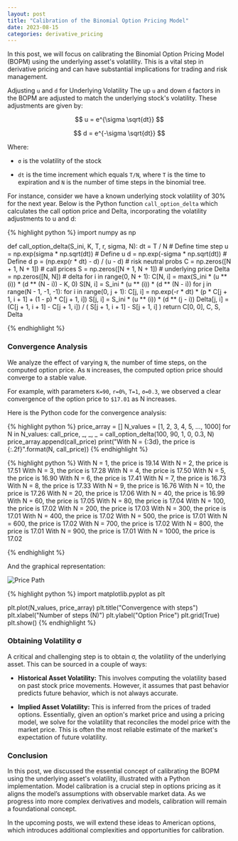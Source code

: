 ```yaml
---
layout: post
title: "Calibration of the Binomial Option Pricing Model"
date: 2023-08-15
categories: derivative_pricing
---
```



In this post, we will focus on calibrating the Binomial Option Pricing Model (BOPM) using the underlying asset's volatility. This is a vital step in derivative pricing and can have substantial implications for trading and risk management.

Adjusting `u` and `d` for Underlying Volatility
The up `u` and down `d` factors in the BOPM are adjusted to match the underlying stock's volatility. These adjustments are given by:

$$ u = e^{\sigma \sqrt{dt}} $$

$$ d = e^{-\sigma \sqrt{dt}} $$

Where: 

- `σ` is the volatility of the stock

- `dt` is the time increment which equals `T/N`, where `T` is the time to expiration and `N` is the number of time steps in the binomial tree.

For instance, consider we have a known underlying stock volatility of 30% for the next year.
Below is the Python function `call_option_delta` which calculates the call option price and Delta, incorporating the volatility adjustments to u and d:

{% highlight python %}
import numpy as np

def call_option_delta(S_ini, K, T, r, sigma, N):
    dt = T / N  # Define time step
    u = np.exp(sigma * np.sqrt(dt))  # Define u
    d = np.exp(-sigma * np.sqrt(dt))  # Define d
    p = (np.exp(r * dt) - d) / (u - d)  # risk neutral probs
    C = np.zeros([N + 1, N + 1])  # call prices
    S = np.zeros([N + 1, N + 1])  # underlying price
    Delta = np.zeros([N, N])  # delta
    for i in range(0, N + 1):
        C[N, i] = max(S_ini * (u ** (i)) * (d ** (N - i)) - K, 0)
        S[N, i] = S_ini * (u ** (i)) * (d ** (N - i))
    for j in range(N - 1, -1, -1):
        for i in range(0, j + 1):
            C[j, i] = np.exp(-r * dt) * (p * C[j + 1, i + 1] + (1 - p) * C[j + 1, i])
            S[j, i] = S_ini * (u ** (i)) * (d ** (j - i))
            Delta[j, i] = (C[j + 1, i + 1] - C[j + 1, i]) / (
                S[j + 1, i + 1] - S[j + 1, i]
            )
    return C[0, 0], C, S, Delta

{% endhighlight %}

### Convergence Analysis

We analyze the effect of varying `N`, the number of time steps, on the computed option price. 
As `N` increases, the computed option price should converge to a stable value. 

For example, with parameters `K=90`, `r=0%`, `T=1`, `σ=0.3`, we observed a clear convergence of the option price to `$17.01` as N increases.

Here is the Python code for the convergence analysis:

{% highlight python %}
price_array = []
N_values = [1, 2, 3, 4, 5, ..., 1000]
for N in N_values:
    call_price, _, _, _ = call_option_delta(100, 90, 1, 0, 0.3, N)
    price_array.append(call_price)
    print("With N = {:3d}, the price is {:.2f}".format(N, call_price))
{% endhighlight %}

{% highlight python %}
With N =   1, the price is 19.14
With N =   2, the price is 17.51
With N =   3, the price is 17.28
With N =   4, the price is 17.50
With N =   5, the price is 16.90
With N =   6, the price is 17.41
With N =   7, the price is 16.73
With N =   8, the price is 17.33
With N =   9, the price is 16.76
With N =  10, the price is 17.26
With N =  20, the price is 17.06
With N =  40, the price is 16.99
With N =  60, the price is 17.05
With N =  80, the price is 17.04
With N = 100, the price is 17.02
With N = 200, the price is 17.03
With N = 300, the price is 17.01
With N = 400, the price is 17.02
With N = 500, the price is 17.01
With N = 600, the price is 17.02
With N = 700, the price is 17.02
With N = 800, the price is 17.01
With N = 900, the price is 17.01
With N = 1000, the price is 17.02

{% endhighlight %}

And the graphical representation:

![Price Path](/images/binomial_calibration.png)

{% highlight python %}
import matplotlib.pyplot as plt

plt.plot(N_values, price_array)
plt.title("Convergence with steps")
plt.xlabel("Number of steps (N)")
plt.ylabel("Option Price")
plt.grid(True)
plt.show()
{% endhighlight %}

### Obtaining Volatility σ
A critical and challenging step is to obtain σ, the volatility of the underlying asset. This can be sourced in a couple of ways:

- **Historical Asset Volatility:** This involves computing the volatility based on past stock price movements. However, it assumes that past behavior predicts future behavior, which is not always accurate.

- **Implied Asset Volatility:** This is inferred from the prices of traded options. Essentially, given an option's market price and using a pricing model, we solve for the volatility that reconciles the model price with the market price. This is often the most reliable estimate of the market's expectation of future volatility.

### Conclusion
In this post, we discussed the essential concept of calibrating the BOPM using the underlying asset's volatility, illustrated with a Python implementation. Model calibration is a crucial step in options pricing as it aligns the model’s assumptions with observable market data. As we progress into more complex derivatives and models, calibration will remain a foundational concept.

In the upcoming posts, we will extend these ideas to American options, which introduces additional complexities and opportunities for calibration.
